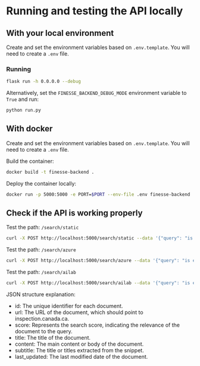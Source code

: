 # Running and testing the API locally

## With your local environment

Create and set the environment variables based on `.env.template`. You will need
to create a `.env` file.

### Running

```bash
flask run -h 0.0.0.0 --debug
```

Alternatively, set the `FINESSE_BACKEND_DEBUG_MODE` environment variable to
`True` and run:

```bash
python run.py
```

## With docker

Create and set the environment variables based on `.env.template`. You will need
to create a `.env` file.

Build the container:

```bash
docker build -t finesse-backend .
```

Deploy the container locally:

```bash
docker run -p 5000:5000 -e PORT=$PORT --env-file .env finesse-backend
```

## Check if the API is working properly

Test the path: `/search/static`

```bash
curl -X POST http://localhost:5000/search/static --data '{"query": "is e.coli a virus or bacteria?"}' -H "Content-Type: application/json"
```

Test the path: `/search/azure`

```bash
curl -X POST http://localhost:5000/search/azure --data '{"query": "is e.coli a virus or bacteria?"}' -H "Content-Type: application/json"
```

Test the path: `/search/ailab`

```bash
curl -X POST http://localhost:5000/search/ailab --data '{"query": "is e.coli a virus or bacteria?"}' -H "Content-Type: application/json"
```

JSON structure explanation:

- id: The unique identifier for each document.
- url: The URL of the document, which should point to inspection.canada.ca.
- score: Represents the search score, indicating the relevance of the document
  to the query.
- title: The title of the document.
- content: The main content or body of the document.
- subtitle: The title or titles extracted from the snippet.
- last_updated: The last modified date of the document.
